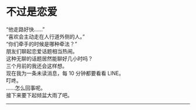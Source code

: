 # 不过是恋爱

“他走路好快……”
\
“喜欢会主动走在人行道外侧的人。”
\
“你们牵手的时候是哪种牵法？”
\
朋友们聊起恋爱话题相当热闹。
\
这种无聊的话题居然能聊好几小时吗？
\
三个月前的我还会这样想。
\
现在我为一条未读消息，每 10 分钟都要看看 LINE。
\
叮咚。
\
……怎么回事呢。
\
接下来要下起倾盆大雨了吧。

---
